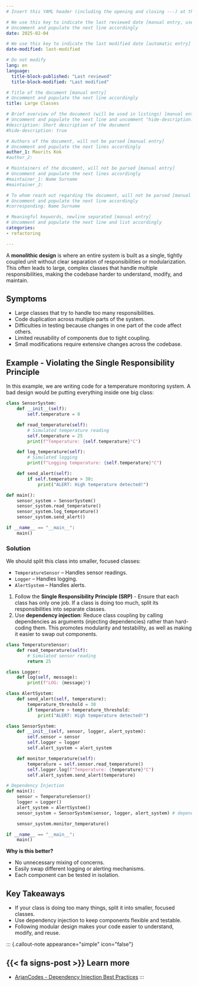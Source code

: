 ```yaml
---
# Insert this YAML header (including the opening and closing ---) at the beginning of the document and fill it out accordingly

# We use this key to indicate the last reviewed date [manual entry, use YYYY-MM-DD]
# Uncomment and populate the next line accordingly
date: 2025-02-04

# We use this key to indicate the last modified date [automatic entry]
date-modified: last-modified

# Do not modify
lang: en
language: 
  title-block-published: "Last reviewed"
  title-block-modified: "Last modified"

# Title of the document [manual entry]
# Uncomment and populate the next line accordingly
title: Large Classes

# Brief overview of the document (will be used in listings) [manual entry]
# Uncomment and populate the next line and uncomment "hide-description: true".
#description: Short description of the document
#hide-description: true

# Authors of the document, will not be parsed [manual entry]
# Uncomment and populate the next lines accordingly
author_1: Maurits Kok
#author_2:

# Maintainers of the document, will not be parsed [manual entry]
# Uncomment and populate the next lines accordingly
#maintainer_1: Name Surname
#maintainer_2:

# To whom reach out regarding the document, will not be parsed [manual entry]
# Uncomment and populate the next line accordingly
#corresponding: Name Surname

# Meaningful keywords, newline separated [manual entry]
# Uncomment and populate the next line and list accordingly
categories: 
- refactoring

---
```


A **monolithic design** is where an entire system is built as a single, tightly coupled unit without clear separation of responsibilities or modularization. This often leads to large, complex classes that handle multiple responsibilities, making the codebase harder to understand, modify, and maintain.


## Symptoms
- Large classes that try to handle too many responsibilities.
- Code duplication across multiple parts of the system.
- Difficulties in testing because changes in one part of the code affect others.
- Limited reusability of components due to tight coupling.
- Small modifications require extensive changes across the codebase.

## Example - Violating the Single Responsibility Principle
In this example, we are writing code for a temperature monitoring system. A bad design would be putting everything inside one big class:

```python
class SensorSystem:
    def __init__(self):
        self.temperature = 0

    def read_temperature(self):
        # Simulated temperature reading
        self.temperature = 25  
        print(f"Temperature: {self.temperature}°C")

    def log_temperature(self):
        # Simulated logging
        print(f"Logging temperature: {self.temperature}°C")

    def send_alert(self):
        if self.temperature > 30:
            print("ALERT: High temperature detected!")

def main():
    sensor_system = SensorSystem()
    sensor_system.read_temperature()
    sensor_system.log_temperature()
    sensor_system.send_alert()

if __name__ == "__main__":
    main()

```

### Solution
We should split this class into smaller, focused classes:

- `TemperatureSensor` – Handles sensor readings.
- `Logger` – Handles logging.
- `AlertSystem` – Handles alerts.

1. Follow the **Single Responsibility Principle (SRP)** -  Ensure that each class has only one job. If a class is doing too much, split its responsibilities into separate classes.
2. Use **dependency injection**: Reduce class coupling by calling dependencies as arguments (injecting dependencies) rather than hard-coding them. This promotes modularity and testability, as well as making it easier to swap out components.


```python
class TemperatureSensor:
    def read_temperature(self):
        # Simulated sensor reading
        return 25  

class Logger:
    def log(self, message):
        print(f"LOG: {message}")

class AlertSystem:
    def send_alert(self, temperature):
        temperature_threshold = 30
        if temperature > temperature_threshold:
            print("ALERT: High temperature detected!")

class SensorSystem:
    def __init__(self, sensor, logger, alert_system):
        self.sensor = sensor
        self.logger = logger
        self.alert_system = alert_system

    def monitor_temperature(self):
        temperature = self.sensor.read_temperature()
        self.logger.log(f"Temperature: {temperature}°C")
        self.alert_system.send_alert(temperature)

# Dependency Injection
def main():
    sensor = TemperatureSensor()
    logger = Logger()
    alert_system = AlertSystem()
    sensor_system = SensorSystem(sensor, logger, alert_system) # dependencies injected

    sensor_system.monitor_temperature()

if __name__ == "__main__":
    main()
``` 

**Why is this better?**

- No unnecessary mixing of concerns.
- Easily swap different logging or alerting mechanisms.
- Each component can be tested in isolation.

## Key Takeaways
- If your class is doing too many things, split it into smaller, focused classes.
- Use dependency injection to keep components flexible and testable.
- Following modular design makes your code easier to understand, modify, and reuse.

::: {.callout-note appearance="simple" icon="false"}
## {{< fa signs-post >}} Learn more
- [ArjanCodes - Dependency Injection Best Practices](https://arjancodes.com/blog/python-dependency-injection-best-practices/)
:::